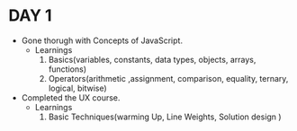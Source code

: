 # DAY 1
- Gone thorugh with Concepts of JavaScript.
    - Learnings
        1. Basics(variables, constants, data types, objects, arrays, functions)
        2. Operators(arithmetic ,assignment, comparison, equality, ternary, logical, bitwise)
- Completed the UX course.   
    - Learnings
        1. Basic Techniques(warming Up, Line Weights, Solution design )

